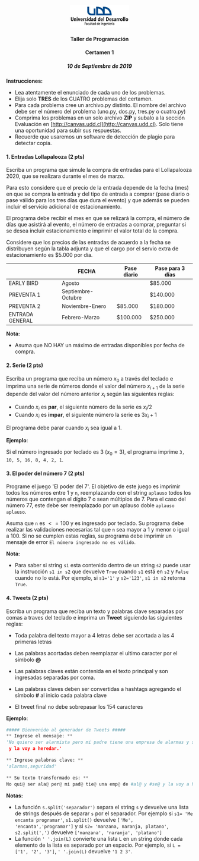 <div align="center">
<img src="logo_UDD_Facultad_Ingenieria.jpg" style="float: center; height: 60px;" >
</div>

<h4 align="center">Taller de Programación</h4>
<h4 align="center">Certamen 1</h4>
<h5 align="center">10 de Septiembre de 2019</h5>

**Instrucciones:**

- Lea atentamente el enunciado de cada uno de los problemas.
- Elija solo **TRES** de los CUATRO problemas del certamen.
- Para cada problema cree un archivo.py distinto. El nombre del archivo debe ser el número del problema (uno.py, dos.py, tres.py o cuatro.py)
- Comprima los problemas en un solo archivo **ZIP** y subalo a la sección Evaluación en [http://canvas.udd.cl](http://canvas.udd.cl). Solo tiene una oportunidad para subir sus respuestas.
- Recuerde que usaremos un software de detección de plagio para detectar copia.
<div style="page-break-after: always;"></div>


#### 1. Entradas Lollapalooza (2 pts) 

Escriba un programa que simule la compra de entradas para 
el Lollapalooza 2020, que se realizara durante el mes de marzo. 

Para esto considere que el precio de la entrada 
depende de la fecha (mes) en que se compra la entrada y del tipo de entrada a comprar (pase diario o pase válido para los tres días que dura el evento) y que además se pueden incluir el servicio adicional de estacionamiento.

El programa debe recibir el mes en que se relizará la compra,
el número de días que asistirá al evento, el número de entradas a comprar, preguntar si se desea incluir estacionamiento e imprimir el valor total de la compra.

Considere que los precios de las entradas de acuerdo a la fecha se distribuyen según la tabla adjunta y que el cargo por el servio extra de estacionamiento es \$5.000 por día.

<center>

|   |FECHA | Pase diario | Pase para 3 días | 
|---|---   | ---   | ----| 
| EARLY BIRD | Agosto| | \$85.000 | 
| PREVENTA 1 | Septiembre-Octubre|  | \$140.000 |
| PREVENTA 2| Noviembre-Enero| \$85.000| \$180.000 | 
| ENTRADA GENERAL| Febrero-Marzo| \$100.000 | \$250.000 |

</center>
 
**Nota:**

- Asuma que NO HAY un máximo de entradas disponibles por fecha de compra.

<div style="page-break-after: always;"></div>

#### 2. Serie (2 pts)

Escriba un programa que reciba un número $x_0$ a través del teclado e imprima una serie de números donde el valor del número $x_{i+1}$ de la serie depende del valor del número anterior $x_{i}$ según las siguientes reglas:  

 - Cuando $x_i$ es **par**, el siguiente número de la serie es $x_i/2$
 - Cuando $x_i$ es **impar**, el siguiente número la serie es $3x_i+1$
 
El programa debe parar cuando $x_i$ sea igual a 1.

**Ejemplo**: 

Si el número ingresado por teclado es 3 ($x_0=3$), el programa imprime `3, 10, 5, 16, 8, 4, 2, 1`.

<div style="page-break-after: always;"></div>

#### 3. El poder del número 7 (2 pts)

Programe el juego 'El poder del 7'. El objetivo de este juego es imprimir todos los números entre 1 y `n`, reemplazando con el string `aplauso` todos los números que contengan el dígito 7 o sean múltiplos de 7. Para el caso del número 77, este debe ser reemplazado por un aplauso doble `aplauso aplauso`. 

Asuma que  `n` es $<=100$ y es ingresado por teclado. Su programa debe realizar las validaciones necesarias tal que `n` sea mayor a 1 y menor o igual a 100. Si no se cumplen estas reglas, su programa debe imprimir un mensaje de error `El número ingresado no es válido`. 

**Nota:**

- Para saber si string `s1` esta contenido dentro de un string `s2` puede usar la instrucción `s1 in s2` que devuelve `True` cuando `s1` está en `s2` y `False` cuando no lo está. Por ejemplo, si `s1='1'` y `s2='123'`, `s1 in s2` retorna `True`.

<div style="page-break-after: always;"></div>

#### 4. Tweets (2 pts) 

Escriba un programa que reciba un texto y palabras clave separadas por comas a traves del teclado e imprima un **Tweet** siguiendo las siguientes reglas:

- Toda palabra del texto mayor a 4 letras debe ser acortada a las 4 primeras letras

- Las palabras acortadas deben reemplazar el ultimo caracter por el símbolo **@**

- Las palabras claves están contenida en el texto principal y son ingresadas separadas por coma.

- Las palabras claves deben ser convertidas a hashtags agregando el símbolo **#** al inicio cada palabra clave

- El tweet final no debe sobrepasar los 154 caracteres 

**Ejemplo**: 

```python
##### Bienvenido al generador de Tweets #####
** Ingrese el mensaje: **
'No quiero ser alarmista pero mi padre tiene una empresa de alarmas y seguridad
 y la voy a heredar.'
```

```python
** Ingrese palabras clave: **
'alarmas,seguridad'
```

```python
** Su texto transformado es: **
No qui@ ser ala@ per@ mi pad@ tie@ una emp@ de #al@ y #se@ y la voy a her@
```

**Notas:**

- La función `s.split('separador')` separa el string `s` y devuelve una lista de strings después de separar `s` por el separador. Por ejemplo si `s1= 'Me encanta programar'`, `s1.split()` devuelve `['Me', 'encanta','programar']` y si `s2= 'manzana, naranja, platano'`, `s2.split(',')` devuelve `['manzana', 'naranja', 'platano']`
- La función `' '.join(L)` convierte una lista `L` en un string donde cada elemento de la lista es separado por un espacio. Por ejemplo, si `L = ['1', '2', '3']`, `' '.join(L)` devuelve `'1 2 3'`.